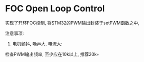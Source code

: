 # FOC Open Loop Control

实现了开环FOC控制, 将STM32的PWM输出封装于setPWM函数之中, 


注意事项:

1. 电机颤抖, 噪声大, 电流大:  

检查PWM输出频率, 至少应在10k以上, 推荐20k+
